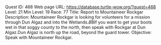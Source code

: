 Quest ID: 468
Web page URL: https://database.turtle-wow.org/?quest=468
Level: 21
Min Level: 19
Race: 77
Title: Report to Mountaineer Rockgar
Description: Mountaineer Rockgar is looking for volunteers for a mission through Dun Algaz and into the Wetlands.$B$BIf you want to get your boots wet in that soggy county to the north, then speak with Rockgar at Dun Algaz.Dun Algaz is north up the road, beyond the guard tower.
Objective: Speak with Mountaineer Rockgar.
